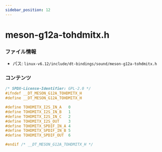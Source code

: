 ```yaml
---
sidebar_position: 12
---
```

# meson-g12a-tohdmitx.h

### ファイル情報

- パス: `linux-v6.12/include/dt-bindings/sound/meson-g12a-tohdmitx.h`

### コンテンツ

```h
/* SPDX-License-Identifier: GPL-2.0 */
#ifndef __DT_MESON_G12A_TOHDMITX_H
#define __DT_MESON_G12A_TOHDMITX_H

#define TOHDMITX_I2S_IN_A	0
#define TOHDMITX_I2S_IN_B	1
#define TOHDMITX_I2S_IN_C	2
#define TOHDMITX_I2S_OUT	3
#define TOHDMITX_SPDIF_IN_A	4
#define TOHDMITX_SPDIF_IN_B	5
#define TOHDMITX_SPDIF_OUT	6

#endif /* __DT_MESON_G12A_TOHDMITX_H */

```

